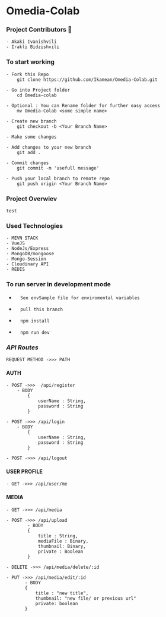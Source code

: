 # Omedia-Colab 

### **Project Contributors** :rocket:
    - Akaki Ivanishvili
    - Irakli Bidzishvili


### To start working 
    - Fork this Repo 
        git clone https://github.com/Ikamean/Omedia-Colab.git

    - Go into Project folder 
        cd Omedia-colab

    - Optional : You can Rename folder for further easy access  
        mv Omedia-Colab <some simple name> 

    - Create new branch 
        git checkout -b <Your Branch Name>

    - Make some changes

    - Add changes to your new branch  
        git add . 

    - Commit changes  
        git commit -m 'usefull message' 

    - Push your local branch to remote repo 
        git push origin <Your Branch Name> 

    




### **Project Overwiev**
    test


### **Used Technologies** 
    - MEVN STACK
    - VueJS
    - NodeJs/Express
    - MongoDB/mongoose
    - Mongo-Session
    - Cloudinary API 
    - REDIS 
    
    
    
    


### **To run server in development mode**
-       See envSample file for enviromental variables
-       pull this branch
-       npm install
-       npm run dev


### ***API Routes***
    REQUEST METHOD ->>> PATH
#### AUTH
    
    - POST ->>>  /api/register 
        - BODY 
            { 
                userName : String,
                password : String
            }

    - POST ->>> /api/login
        - BODY 
            { 
                userName : String,
                password : String
            }

    - POST ->>> /api/logout

#### USER PROFILE
    - GET ->>> /api/user/me

#### MEDIA 
    - GET ->>> /api/media

    - POST ->>> /api/upload
            - BODY 
            {
                title : String,
                mediaFile : Binary,
                thumbnail: Binary,
                private : Boolean
            }
            
    - DELETE ->>> /api/media/delete/:id

    - PUT ->>> /api/media/edit/:id
           - BODY
           {
               title : "new title",
               thumbnail: "new file/ or previous url"
               private: boolean
           }

